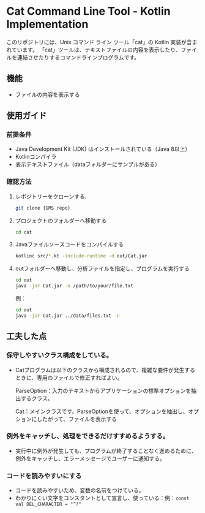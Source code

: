 # Cat Command Line Tool - Kotlin Implementation

このリポジトリには、Unix コマンド ライン ツール「cat」の Kotlin 実装が含まれています。 「cat」ツールは、テキストファイルの内容を表示したり、ファイルを連結させたりするコマンドラインプログラムです。

## 機能

- ファイルの内容を表示する

## 使用ガイド

### 前提条件

- Java Development Kit (JDK) はインストールされている（Java 8以上）
- Kotlinコンパイラ
- 表示テキストファイル（dataフォルダーにサンプルがある）

### 確認方法

1. レポジトリーをクローンする.
   ```bash
   git clone {GMS repo}
   ```
2. プロジェクトのフォルダーへ移動する
   ```bash
   cd cat
   ```
3. Javaファイルソースコードをコンパイルする
   ```bash
   kotlinc src/*.kt -include-runtime -d out/Cat.jar
   ```
4. outフォルダーへ移動し、分析ファイルを指定し、プログラムを実行する
   ```bash
   cd out
   java -jar Cat.jar -n /path/to/your/file.txt
   ```
   例：
   ```bash
   cd out
   java -jar Cat.jar ../data/files.txt -n
   ```

## 工夫した点

### 保守しやすいクラス構成をしている。

- Catプログラムは以下のクラスから構成されるので、複雑な要件が発生するときに、専用のファイルで修正すればよい。　　

   ParseOption：入力のテキストからアプリケーションの標準オプションを抽出するクラス。　　

   Cat：メインクラスです。ParseOptionを使って、オプションを抽出し、オプションにしたがって、ファイルを表示する
　　
### 例外をキャッチし、処理をできるだけすすめるようする。
- 実行中に例外が発生しても、プログラムが終了することなく進めるために、例外をキャッチし、エラーメッセージでユーザーに通知する。

### コードを読みやすいにする
- コードを読みやすいため、変数の名前をつけている。
- わかりにくい文字をコンスタントとして宣言し、使っている：例：`const val DEL_CHARACTER = "^?"`


